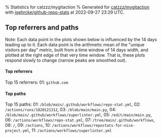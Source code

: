 % Statistics for catzzz/mygitaction
% Generated for [catzzz/mygitaction](https://github.com/catzzz/mygitaction) with [jgehrcke/github-repo-stats](https://github.com/jgehrcke/github-repo-stats) at 2022-09-27 23:29 UTC.

<div class="pagebreak-for-print"> </div>



<div class="pagebreak-for-print"> </div>



## Top referrers and paths


Note: Each data point in the plots shown below is influenced by the 14 days
leading up to it. Each data point is the arithmetic mean of the "unique
visitors per day" metric, built from a time window of 14 days width, and
plotted at the right edge of that very time window. That is, these plots
respond slowly to change (narrow peaks are smoothed out).




#### Top referrers


<div id="chart_referrers_top_n_alltime" class="full-width-chart"></div>

Top 15 referrers: 01: `github.com`





#### Top paths


<div id="chart_paths_top_n_alltime" class="full-width-chart"></div>

Top 15 paths: 01: `/blob/main/.github/workflows/repo-stat.yml`, 02: `/actions/runs/1820121312`, 03: `/blob/main/main.py`, 04: `/blob/main/.github/workflows/superlinter.yml`, 05: `/edit/main/main.py`, 06: `/actions/workflows/repo-stat.yml`, 07: `/tree/main/.github/workflows`, 08: `/`, 09: `/actions`, 10: `/actions/workflows/repostats-for-nice-project.yml`, 11: `/actions/workflows/superlinter.yml`


<script type="text/javascript">
    vegaEmbed('#chart_referrers_top_n_alltime', {"$schema": "https://vega.github.io/schema/vega-lite/v4.8.1.json", "config": {"arc": {"fill": "#1b1e23"}, "area": {"fill": "#1b1e23"}, "axisBottom": {"domainColor": "#a9b4c4", "gridColor": "#a9b4c4", "labelColor": "#1b1e23", "labelFont": "relative-mono-11-pitch-pro, Menlo, monospace", "tickColor": "#a9b4c4", "titleColor": "#1b1e23", "titleFont": "relative-mono-11-pitch-pro, Menlo, monospace"}, "axisLeft": {"domainColor": "#a9b4c4", "gridColor": "#a9b4c4", "labelColor": "#1b1e23", "labelFont": "relative-mono-11-pitch-pro, Menlo, monospace", "tickColor": "#a9b4c4", "titleColor": "#1b1e23", "titleFont": "relative-mono-11-pitch-pro, Menlo, monospace"}, "axisX": {"grid": false}, "axisY": {"grid": false}, "background": "#FFFFFF", "group": {"fill": "#FFFFFF"}, "header": {"fontWeight": 400, "labelFont": "relative-mono-11-pitch-pro, Menlo, monospace", "titleFont": "relative-mono-11-pitch-pro, Menlo, monospace"}, "legend": {"labelFont": "relative-mono-11-pitch-pro, Menlo, monospace", "symbolSize": 200, "symbolType": "circle", "titleFont": "relative-mono-11-pitch-pro, Menlo, monospace"}, "line": {"color": "#1b1e23", "stroke": "#1b1e23"}, "path": {"stroke": "#1b1e23"}, "point": {"color": "#1b1e23", "cursor": "pointer", "filled": true, "size": 50}, "range": {"category": ["#85a2f7", "#ea9755", "#7eb36a", "#f07071", "#bc85d9", "#e587b6", "#a9b4c4", "#d4c05e", "#64b9c4"]}, "style": {"bar": {"fill": "#1b1e23"}, "text": {"font": "relative-mono-11-pitch-pro, Menlo, monospace", "fontWeight": 400}}, "symbol": {"shape": "circle"}, "title": {"anchor": "start", "font": "relative-mono-11-pitch-pro, Menlo, monospace", "fontWeight": 400}, "trail": {"color": "#1b1e23", "stroke": "#1b1e23"}, "view": {"stroke": null}}, "data": {"name": "data-2b06887eab8c4f5e0fe2cab66c6d811f"}, "datasets": {"data-2b06887eab8c4f5e0fe2cab66c6d811f": [{"referrer": "github.com", "time": "2022-02-10T00:00:00+00:00", "views_unique": 1.0, "views_unique_norm": 0.07142857142857142}, {"referrer": "github.com", "time": "2022-02-11T00:00:00+00:00", "views_unique": 1.0, "views_unique_norm": 0.07142857142857142}, {"referrer": "github.com", "time": "2022-02-12T00:00:00+00:00", "views_unique": 1.0, "views_unique_norm": 0.07142857142857142}, {"referrer": "github.com", "time": "2022-02-13T00:00:00+00:00", "views_unique": 1.0, "views_unique_norm": 0.07142857142857142}, {"referrer": "github.com", "time": "2022-02-14T00:00:00+00:00", "views_unique": 1.0, "views_unique_norm": 0.07142857142857142}, {"referrer": "github.com", "time": "2022-02-15T00:00:00+00:00", "views_unique": 1.0, "views_unique_norm": 0.07142857142857142}, {"referrer": "github.com", "time": "2022-02-16T00:00:00+00:00", "views_unique": 1.0, "views_unique_norm": 0.07142857142857142}, {"referrer": "github.com", "time": "2022-02-17T00:00:00+00:00", "views_unique": 1.0, "views_unique_norm": 0.07142857142857142}, {"referrer": "github.com", "time": "2022-02-18T00:00:00+00:00", "views_unique": 1.0, "views_unique_norm": 0.07142857142857142}, {"referrer": "github.com", "time": "2022-02-19T00:00:00+00:00", "views_unique": 1.0, "views_unique_norm": 0.07142857142857142}, {"referrer": "github.com", "time": "2022-02-20T00:00:00+00:00", "views_unique": 1.0, "views_unique_norm": 0.07142857142857142}, {"referrer": "github.com", "time": "2022-02-21T00:00:00+00:00", "views_unique": 1.0, "views_unique_norm": 0.07142857142857142}, {"referrer": "github.com", "time": "2022-02-22T00:00:00+00:00", "views_unique": 1.0, "views_unique_norm": 0.07142857142857142}, {"referrer": "github.com", "time": "2022-02-23T00:00:00+00:00", "views_unique": 1.0, "views_unique_norm": 0.07142857142857142}, {"referrer": "github.com", "time": "2022-02-26T00:00:00+00:00", "views_unique": 1.0, "views_unique_norm": 0.07142857142857142}, {"referrer": "github.com", "time": "2022-02-27T00:00:00+00:00", "views_unique": 1.0, "views_unique_norm": 0.07142857142857142}, {"referrer": "github.com", "time": "2022-02-28T00:00:00+00:00", "views_unique": 1.0, "views_unique_norm": 0.07142857142857142}, {"referrer": "github.com", "time": "2022-03-01T00:00:00+00:00", "views_unique": 1.0, "views_unique_norm": 0.07142857142857142}, {"referrer": "github.com", "time": "2022-03-02T00:00:00+00:00", "views_unique": 1.0, "views_unique_norm": 0.07142857142857142}, {"referrer": "github.com", "time": "2022-03-03T00:00:00+00:00", "views_unique": 1.0, "views_unique_norm": 0.07142857142857142}, {"referrer": "github.com", "time": "2022-03-04T00:00:00+00:00", "views_unique": 1.0, "views_unique_norm": 0.07142857142857142}, {"referrer": "github.com", "time": "2022-03-05T00:00:00+00:00", "views_unique": 1.0, "views_unique_norm": 0.07142857142857142}, {"referrer": "github.com", "time": "2022-03-06T00:00:00+00:00", "views_unique": 1.0, "views_unique_norm": 0.07142857142857142}, {"referrer": "github.com", "time": "2022-03-07T00:00:00+00:00", "views_unique": 1.0, "views_unique_norm": 0.07142857142857142}, {"referrer": "github.com", "time": "2022-03-08T00:00:00+00:00", "views_unique": 1.0, "views_unique_norm": 0.07142857142857142}, {"referrer": "github.com", "time": "2022-03-09T00:00:00+00:00", "views_unique": 1.0, "views_unique_norm": 0.07142857142857142}, {"referrer": "github.com", "time": "2022-03-10T00:00:00+00:00", "views_unique": 1.0, "views_unique_norm": 0.07142857142857142}, {"referrer": "github.com", "time": "2022-04-21T00:00:00+00:00", "views_unique": 1.0, "views_unique_norm": 0.07142857142857142}, {"referrer": "github.com", "time": "2022-04-22T00:00:00+00:00", "views_unique": 1.0, "views_unique_norm": 0.07142857142857142}, {"referrer": "github.com", "time": "2022-04-23T00:00:00+00:00", "views_unique": 1.0, "views_unique_norm": 0.07142857142857142}, {"referrer": "github.com", "time": "2022-04-24T00:00:00+00:00", "views_unique": 1.0, "views_unique_norm": 0.07142857142857142}, {"referrer": "github.com", "time": "2022-04-25T00:00:00+00:00", "views_unique": 1.0, "views_unique_norm": 0.07142857142857142}, {"referrer": "github.com", "time": "2022-04-26T00:00:00+00:00", "views_unique": 1.0, "views_unique_norm": 0.07142857142857142}, {"referrer": "github.com", "time": "2022-04-27T00:00:00+00:00", "views_unique": 1.0, "views_unique_norm": 0.07142857142857142}, {"referrer": "github.com", "time": "2022-04-28T00:00:00+00:00", "views_unique": 1.0, "views_unique_norm": 0.07142857142857142}, {"referrer": "github.com", "time": "2022-04-29T00:00:00+00:00", "views_unique": 1.0, "views_unique_norm": 0.07142857142857142}, {"referrer": "github.com", "time": "2022-04-30T00:00:00+00:00", "views_unique": 1.0, "views_unique_norm": 0.07142857142857142}, {"referrer": "github.com", "time": "2022-05-01T00:00:00+00:00", "views_unique": 1.0, "views_unique_norm": 0.07142857142857142}, {"referrer": "github.com", "time": "2022-05-02T00:00:00+00:00", "views_unique": 1.0, "views_unique_norm": 0.07142857142857142}, {"referrer": "github.com", "time": "2022-05-03T00:00:00+00:00", "views_unique": 1.0, "views_unique_norm": 0.07142857142857142}, {"referrer": "github.com", "time": "2022-05-04T00:00:00+00:00", "views_unique": 1.0, "views_unique_norm": 0.07142857142857142}]}, "encoding": {"color": {"field": "referrer", "sort": {"field": "order"}, "type": "nominal"}, "x": {"field": "time", "timeUnit": "yearmonthdate", "title": "date", "type": "temporal"}, "y": {"field": "views_unique_norm", "scale": {"domain": [0, 0.07857142857142857], "zero": true}, "title": "unique visitors per day (mean from last 14 days)", "type": "quantitative"}}, "height": 300, "mark": {"point": true, "type": "line"}, "padding": 10, "width": "container"}, {"actions": false, "renderer": "svg"}).catch(console.error);
vegaEmbed('#chart_paths_top_n_alltime', {"$schema": "https://vega.github.io/schema/vega-lite/v4.8.1.json", "config": {"arc": {"fill": "#1b1e23"}, "area": {"fill": "#1b1e23"}, "axisBottom": {"domainColor": "#a9b4c4", "gridColor": "#a9b4c4", "labelColor": "#1b1e23", "labelFont": "relative-mono-11-pitch-pro, Menlo, monospace", "tickColor": "#a9b4c4", "titleColor": "#1b1e23", "titleFont": "relative-mono-11-pitch-pro, Menlo, monospace"}, "axisLeft": {"domainColor": "#a9b4c4", "gridColor": "#a9b4c4", "labelColor": "#1b1e23", "labelFont": "relative-mono-11-pitch-pro, Menlo, monospace", "tickColor": "#a9b4c4", "titleColor": "#1b1e23", "titleFont": "relative-mono-11-pitch-pro, Menlo, monospace"}, "axisX": {"grid": false}, "axisY": {"grid": false}, "background": "#FFFFFF", "group": {"fill": "#FFFFFF"}, "header": {"fontWeight": 400, "labelFont": "relative-mono-11-pitch-pro, Menlo, monospace", "titleFont": "relative-mono-11-pitch-pro, Menlo, monospace"}, "legend": {"labelFont": "relative-mono-11-pitch-pro, Menlo, monospace", "symbolSize": 200, "symbolType": "circle", "titleFont": "relative-mono-11-pitch-pro, Menlo, monospace"}, "line": {"color": "#1b1e23", "stroke": "#1b1e23"}, "path": {"stroke": "#1b1e23"}, "point": {"color": "#1b1e23", "cursor": "pointer", "filled": true, "size": 50}, "range": {"category": ["#85a2f7", "#ea9755", "#7eb36a", "#f07071", "#bc85d9", "#e587b6", "#a9b4c4", "#d4c05e", "#64b9c4"]}, "style": {"bar": {"fill": "#1b1e23"}, "text": {"font": "relative-mono-11-pitch-pro, Menlo, monospace", "fontWeight": 400}}, "symbol": {"shape": "circle"}, "title": {"anchor": "start", "font": "relative-mono-11-pitch-pro, Menlo, monospace", "fontWeight": 400}, "trail": {"color": "#1b1e23", "stroke": "#1b1e23"}, "view": {"stroke": null}}, "data": {"name": "data-f1a3d54d738ca3074f993573271d47c6"}, "datasets": {"data-f1a3d54d738ca3074f993573271d47c6": [{"path": "/blob/main/.github/workflows/repo-stat.yml", "time": "2022-02-23T00:00:00+00:00", "views_unique": 1.0, "views_unique_norm": 0.07142857142857142}, {"path": "/blob/main/.github/workflows/repo-stat.yml", "time": "2022-02-26T00:00:00+00:00", "views_unique": 1.0, "views_unique_norm": 0.07142857142857142}, {"path": "/blob/main/.github/workflows/repo-stat.yml", "time": "2022-02-27T00:00:00+00:00", "views_unique": 1.0, "views_unique_norm": 0.07142857142857142}, {"path": "/blob/main/.github/workflows/repo-stat.yml", "time": "2022-02-28T00:00:00+00:00", "views_unique": 1.0, "views_unique_norm": 0.07142857142857142}, {"path": "/blob/main/.github/workflows/repo-stat.yml", "time": "2022-03-01T00:00:00+00:00", "views_unique": 1.0, "views_unique_norm": 0.07142857142857142}, {"path": "/blob/main/.github/workflows/repo-stat.yml", "time": "2022-03-02T00:00:00+00:00", "views_unique": 1.0, "views_unique_norm": 0.07142857142857142}, {"path": "/blob/main/.github/workflows/repo-stat.yml", "time": "2022-03-03T00:00:00+00:00", "views_unique": 1.0, "views_unique_norm": 0.07142857142857142}, {"path": "/blob/main/.github/workflows/repo-stat.yml", "time": "2022-03-04T00:00:00+00:00", "views_unique": 1.0, "views_unique_norm": 0.07142857142857142}, {"path": "/blob/main/.github/workflows/repo-stat.yml", "time": "2022-03-05T00:00:00+00:00", "views_unique": 1.0, "views_unique_norm": 0.07142857142857142}, {"path": "/blob/main/.github/workflows/repo-stat.yml", "time": "2022-03-06T00:00:00+00:00", "views_unique": 1.0, "views_unique_norm": 0.07142857142857142}, {"path": "/blob/main/.github/workflows/repo-stat.yml", "time": "2022-03-07T00:00:00+00:00", "views_unique": 1.0, "views_unique_norm": 0.07142857142857142}, {"path": "/blob/main/.github/workflows/repo-stat.yml", "time": "2022-03-08T00:00:00+00:00", "views_unique": 1.0, "views_unique_norm": 0.07142857142857142}, {"path": "/blob/main/.github/workflows/repo-stat.yml", "time": "2022-03-09T00:00:00+00:00", "views_unique": 1.0, "views_unique_norm": 0.07142857142857142}, {"path": "/blob/main/.github/workflows/repo-stat.yml", "time": "2022-03-10T00:00:00+00:00", "views_unique": 1.0, "views_unique_norm": 0.07142857142857142}, {"path": "/blob/main/.github/workflows/repo-stat.yml", "time": "2022-04-21T00:00:00+00:00", "views_unique": 1.0, "views_unique_norm": 0.07142857142857142}, {"path": "/blob/main/.github/workflows/repo-stat.yml", "time": "2022-04-22T00:00:00+00:00", "views_unique": 1.0, "views_unique_norm": 0.07142857142857142}, {"path": "/blob/main/.github/workflows/repo-stat.yml", "time": "2022-04-23T00:00:00+00:00", "views_unique": 1.0, "views_unique_norm": 0.07142857142857142}, {"path": "/blob/main/.github/workflows/repo-stat.yml", "time": "2022-04-24T00:00:00+00:00", "views_unique": 1.0, "views_unique_norm": 0.07142857142857142}, {"path": "/blob/main/.github/workflows/repo-stat.yml", "time": "2022-04-25T00:00:00+00:00", "views_unique": 1.0, "views_unique_norm": 0.07142857142857142}, {"path": "/blob/main/.github/workflows/repo-stat.yml", "time": "2022-04-26T00:00:00+00:00", "views_unique": 1.0, "views_unique_norm": 0.07142857142857142}, {"path": "/blob/main/.github/workflows/repo-stat.yml", "time": "2022-04-27T00:00:00+00:00", "views_unique": 1.0, "views_unique_norm": 0.07142857142857142}, {"path": "/blob/main/.github/workflows/repo-stat.yml", "time": "2022-04-28T00:00:00+00:00", "views_unique": 1.0, "views_unique_norm": 0.07142857142857142}, {"path": "/actions/runs/1820121312", "time": "2022-02-23T00:00:00+00:00", "views_unique": null, "views_unique_norm": null}, {"path": "/actions/runs/1820121312", "time": "2022-02-26T00:00:00+00:00", "views_unique": null, "views_unique_norm": null}, {"path": "/actions/runs/1820121312", "time": "2022-02-27T00:00:00+00:00", "views_unique": null, "views_unique_norm": null}, {"path": "/actions/runs/1820121312", "time": "2022-02-28T00:00:00+00:00", "views_unique": null, "views_unique_norm": null}, {"path": "/actions/runs/1820121312", "time": "2022-03-01T00:00:00+00:00", "views_unique": null, "views_unique_norm": null}, {"path": "/actions/runs/1820121312", "time": "2022-03-02T00:00:00+00:00", "views_unique": null, "views_unique_norm": null}, {"path": "/actions/runs/1820121312", "time": "2022-03-03T00:00:00+00:00", "views_unique": null, "views_unique_norm": null}, {"path": "/actions/runs/1820121312", "time": "2022-03-04T00:00:00+00:00", "views_unique": null, "views_unique_norm": null}, {"path": "/actions/runs/1820121312", "time": "2022-03-05T00:00:00+00:00", "views_unique": null, "views_unique_norm": null}, {"path": "/actions/runs/1820121312", "time": "2022-03-06T00:00:00+00:00", "views_unique": null, "views_unique_norm": null}, {"path": "/actions/runs/1820121312", "time": "2022-03-07T00:00:00+00:00", "views_unique": null, "views_unique_norm": null}, {"path": "/actions/runs/1820121312", "time": "2022-03-08T00:00:00+00:00", "views_unique": null, "views_unique_norm": null}, {"path": "/actions/runs/1820121312", "time": "2022-03-09T00:00:00+00:00", "views_unique": null, "views_unique_norm": null}, {"path": "/actions/runs/1820121312", "time": "2022-03-10T00:00:00+00:00", "views_unique": null, "views_unique_norm": null}, {"path": "/actions/runs/1820121312", "time": "2022-04-21T00:00:00+00:00", "views_unique": null, "views_unique_norm": null}, {"path": "/actions/runs/1820121312", "time": "2022-04-22T00:00:00+00:00", "views_unique": null, "views_unique_norm": null}, {"path": "/actions/runs/1820121312", "time": "2022-04-23T00:00:00+00:00", "views_unique": null, "views_unique_norm": null}, {"path": "/actions/runs/1820121312", "time": "2022-04-24T00:00:00+00:00", "views_unique": null, "views_unique_norm": null}, {"path": "/actions/runs/1820121312", "time": "2022-04-25T00:00:00+00:00", "views_unique": null, "views_unique_norm": null}, {"path": "/actions/runs/1820121312", "time": "2022-04-26T00:00:00+00:00", "views_unique": null, "views_unique_norm": null}, {"path": "/actions/runs/1820121312", "time": "2022-04-27T00:00:00+00:00", "views_unique": null, "views_unique_norm": null}, {"path": "/actions/runs/1820121312", "time": "2022-04-28T00:00:00+00:00", "views_unique": null, "views_unique_norm": null}, {"path": "/blob/main/main.py", "time": "2022-02-23T00:00:00+00:00", "views_unique": null, "views_unique_norm": null}, {"path": "/blob/main/main.py", "time": "2022-02-26T00:00:00+00:00", "views_unique": null, "views_unique_norm": null}, {"path": "/blob/main/main.py", "time": "2022-02-27T00:00:00+00:00", "views_unique": null, "views_unique_norm": null}, {"path": "/blob/main/main.py", "time": "2022-02-28T00:00:00+00:00", "views_unique": null, "views_unique_norm": null}, {"path": "/blob/main/main.py", "time": "2022-03-01T00:00:00+00:00", "views_unique": null, "views_unique_norm": null}, {"path": "/blob/main/main.py", "time": "2022-03-02T00:00:00+00:00", "views_unique": null, "views_unique_norm": null}, {"path": "/blob/main/main.py", "time": "2022-03-03T00:00:00+00:00", "views_unique": null, "views_unique_norm": null}, {"path": "/blob/main/main.py", "time": "2022-03-04T00:00:00+00:00", "views_unique": null, "views_unique_norm": null}, {"path": "/blob/main/main.py", "time": "2022-03-05T00:00:00+00:00", "views_unique": null, "views_unique_norm": null}, {"path": "/blob/main/main.py", "time": "2022-03-06T00:00:00+00:00", "views_unique": null, "views_unique_norm": null}, {"path": "/blob/main/main.py", "time": "2022-03-07T00:00:00+00:00", "views_unique": null, "views_unique_norm": null}, {"path": "/blob/main/main.py", "time": "2022-03-08T00:00:00+00:00", "views_unique": null, "views_unique_norm": null}, {"path": "/blob/main/main.py", "time": "2022-03-09T00:00:00+00:00", "views_unique": null, "views_unique_norm": null}, {"path": "/blob/main/main.py", "time": "2022-03-10T00:00:00+00:00", "views_unique": null, "views_unique_norm": null}, {"path": "/blob/main/main.py", "time": "2022-04-21T00:00:00+00:00", "views_unique": null, "views_unique_norm": null}, {"path": "/blob/main/main.py", "time": "2022-04-22T00:00:00+00:00", "views_unique": null, "views_unique_norm": null}, {"path": "/blob/main/main.py", "time": "2022-04-23T00:00:00+00:00", "views_unique": null, "views_unique_norm": null}, {"path": "/blob/main/main.py", "time": "2022-04-24T00:00:00+00:00", "views_unique": null, "views_unique_norm": null}, {"path": "/blob/main/main.py", "time": "2022-04-25T00:00:00+00:00", "views_unique": null, "views_unique_norm": null}, {"path": "/blob/main/main.py", "time": "2022-04-26T00:00:00+00:00", "views_unique": null, "views_unique_norm": null}, {"path": "/blob/main/main.py", "time": "2022-04-27T00:00:00+00:00", "views_unique": null, "views_unique_norm": null}, {"path": "/blob/main/main.py", "time": "2022-04-28T00:00:00+00:00", "views_unique": null, "views_unique_norm": null}, {"path": "/blob/main/.github/workflows/superlinter.yml", "time": "2022-02-23T00:00:00+00:00", "views_unique": 1.0, "views_unique_norm": 0.07142857142857142}, {"path": "/blob/main/.github/workflows/superlinter.yml", "time": "2022-02-26T00:00:00+00:00", "views_unique": 1.0, "views_unique_norm": 0.07142857142857142}, {"path": "/blob/main/.github/workflows/superlinter.yml", "time": "2022-02-27T00:00:00+00:00", "views_unique": 1.0, "views_unique_norm": 0.07142857142857142}, {"path": "/blob/main/.github/workflows/superlinter.yml", "time": "2022-02-28T00:00:00+00:00", "views_unique": 1.0, "views_unique_norm": 0.07142857142857142}, {"path": "/blob/main/.github/workflows/superlinter.yml", "time": "2022-03-01T00:00:00+00:00", "views_unique": 1.0, "views_unique_norm": 0.07142857142857142}, {"path": "/blob/main/.github/workflows/superlinter.yml", "time": "2022-03-02T00:00:00+00:00", "views_unique": 1.0, "views_unique_norm": 0.07142857142857142}, {"path": "/blob/main/.github/workflows/superlinter.yml", "time": "2022-03-03T00:00:00+00:00", "views_unique": 1.0, "views_unique_norm": 0.07142857142857142}, {"path": "/blob/main/.github/workflows/superlinter.yml", "time": "2022-03-04T00:00:00+00:00", "views_unique": 1.0, "views_unique_norm": 0.07142857142857142}, {"path": "/blob/main/.github/workflows/superlinter.yml", "time": "2022-03-05T00:00:00+00:00", "views_unique": 1.0, "views_unique_norm": 0.07142857142857142}, {"path": "/blob/main/.github/workflows/superlinter.yml", "time": "2022-03-06T00:00:00+00:00", "views_unique": 1.0, "views_unique_norm": 0.07142857142857142}, {"path": "/blob/main/.github/workflows/superlinter.yml", "time": "2022-03-07T00:00:00+00:00", "views_unique": 1.0, "views_unique_norm": 0.07142857142857142}, {"path": "/blob/main/.github/workflows/superlinter.yml", "time": "2022-03-08T00:00:00+00:00", "views_unique": 1.0, "views_unique_norm": 0.07142857142857142}, {"path": "/blob/main/.github/workflows/superlinter.yml", "time": "2022-03-09T00:00:00+00:00", "views_unique": 1.0, "views_unique_norm": 0.07142857142857142}, {"path": "/blob/main/.github/workflows/superlinter.yml", "time": "2022-03-10T00:00:00+00:00", "views_unique": 1.0, "views_unique_norm": 0.07142857142857142}, {"path": "/blob/main/.github/workflows/superlinter.yml", "time": "2022-04-21T00:00:00+00:00", "views_unique": 1.0, "views_unique_norm": 0.07142857142857142}, {"path": "/blob/main/.github/workflows/superlinter.yml", "time": "2022-04-22T00:00:00+00:00", "views_unique": 1.0, "views_unique_norm": 0.07142857142857142}, {"path": "/blob/main/.github/workflows/superlinter.yml", "time": "2022-04-23T00:00:00+00:00", "views_unique": 1.0, "views_unique_norm": 0.07142857142857142}, {"path": "/blob/main/.github/workflows/superlinter.yml", "time": "2022-04-24T00:00:00+00:00", "views_unique": 1.0, "views_unique_norm": 0.07142857142857142}, {"path": "/blob/main/.github/workflows/superlinter.yml", "time": "2022-04-25T00:00:00+00:00", "views_unique": 1.0, "views_unique_norm": 0.07142857142857142}, {"path": "/blob/main/.github/workflows/superlinter.yml", "time": "2022-04-26T00:00:00+00:00", "views_unique": 1.0, "views_unique_norm": 0.07142857142857142}, {"path": "/blob/main/.github/workflows/superlinter.yml", "time": "2022-04-27T00:00:00+00:00", "views_unique": 1.0, "views_unique_norm": 0.07142857142857142}, {"path": "/blob/main/.github/workflows/superlinter.yml", "time": "2022-04-28T00:00:00+00:00", "views_unique": 1.0, "views_unique_norm": 0.07142857142857142}, {"path": "/edit/main/main.py", "time": "2022-02-23T00:00:00+00:00", "views_unique": null, "views_unique_norm": null}, {"path": "/edit/main/main.py", "time": "2022-02-26T00:00:00+00:00", "views_unique": null, "views_unique_norm": null}, {"path": "/edit/main/main.py", "time": "2022-02-27T00:00:00+00:00", "views_unique": null, "views_unique_norm": null}, {"path": "/edit/main/main.py", "time": "2022-02-28T00:00:00+00:00", "views_unique": null, "views_unique_norm": null}, {"path": "/edit/main/main.py", "time": "2022-03-01T00:00:00+00:00", "views_unique": null, "views_unique_norm": null}, {"path": "/edit/main/main.py", "time": "2022-03-02T00:00:00+00:00", "views_unique": null, "views_unique_norm": null}, {"path": "/edit/main/main.py", "time": "2022-03-03T00:00:00+00:00", "views_unique": null, "views_unique_norm": null}, {"path": "/edit/main/main.py", "time": "2022-03-04T00:00:00+00:00", "views_unique": null, "views_unique_norm": null}, {"path": "/edit/main/main.py", "time": "2022-03-05T00:00:00+00:00", "views_unique": null, "views_unique_norm": null}, {"path": "/edit/main/main.py", "time": "2022-03-06T00:00:00+00:00", "views_unique": null, "views_unique_norm": null}, {"path": "/edit/main/main.py", "time": "2022-03-07T00:00:00+00:00", "views_unique": null, "views_unique_norm": null}, {"path": "/edit/main/main.py", "time": "2022-03-08T00:00:00+00:00", "views_unique": null, "views_unique_norm": null}, {"path": "/edit/main/main.py", "time": "2022-03-09T00:00:00+00:00", "views_unique": null, "views_unique_norm": null}, {"path": "/edit/main/main.py", "time": "2022-03-10T00:00:00+00:00", "views_unique": null, "views_unique_norm": null}, {"path": "/edit/main/main.py", "time": "2022-04-21T00:00:00+00:00", "views_unique": null, "views_unique_norm": null}, {"path": "/edit/main/main.py", "time": "2022-04-22T00:00:00+00:00", "views_unique": null, "views_unique_norm": null}, {"path": "/edit/main/main.py", "time": "2022-04-23T00:00:00+00:00", "views_unique": null, "views_unique_norm": null}, {"path": "/edit/main/main.py", "time": "2022-04-24T00:00:00+00:00", "views_unique": null, "views_unique_norm": null}, {"path": "/edit/main/main.py", "time": "2022-04-25T00:00:00+00:00", "views_unique": null, "views_unique_norm": null}, {"path": "/edit/main/main.py", "time": "2022-04-26T00:00:00+00:00", "views_unique": null, "views_unique_norm": null}, {"path": "/edit/main/main.py", "time": "2022-04-27T00:00:00+00:00", "views_unique": null, "views_unique_norm": null}, {"path": "/edit/main/main.py", "time": "2022-04-28T00:00:00+00:00", "views_unique": null, "views_unique_norm": null}, {"path": "/actions/workflows/repo-stat.yml", "time": "2022-02-23T00:00:00+00:00", "views_unique": null, "views_unique_norm": null}, {"path": "/actions/workflows/repo-stat.yml", "time": "2022-02-26T00:00:00+00:00", "views_unique": null, "views_unique_norm": null}, {"path": "/actions/workflows/repo-stat.yml", "time": "2022-02-27T00:00:00+00:00", "views_unique": null, "views_unique_norm": null}, {"path": "/actions/workflows/repo-stat.yml", "time": "2022-02-28T00:00:00+00:00", "views_unique": null, "views_unique_norm": null}, {"path": "/actions/workflows/repo-stat.yml", "time": "2022-03-01T00:00:00+00:00", "views_unique": null, "views_unique_norm": null}, {"path": "/actions/workflows/repo-stat.yml", "time": "2022-03-02T00:00:00+00:00", "views_unique": null, "views_unique_norm": null}, {"path": "/actions/workflows/repo-stat.yml", "time": "2022-03-03T00:00:00+00:00", "views_unique": null, "views_unique_norm": null}, {"path": "/actions/workflows/repo-stat.yml", "time": "2022-03-04T00:00:00+00:00", "views_unique": null, "views_unique_norm": null}, {"path": "/actions/workflows/repo-stat.yml", "time": "2022-03-05T00:00:00+00:00", "views_unique": null, "views_unique_norm": null}, {"path": "/actions/workflows/repo-stat.yml", "time": "2022-03-06T00:00:00+00:00", "views_unique": null, "views_unique_norm": null}, {"path": "/actions/workflows/repo-stat.yml", "time": "2022-03-07T00:00:00+00:00", "views_unique": null, "views_unique_norm": null}, {"path": "/actions/workflows/repo-stat.yml", "time": "2022-03-08T00:00:00+00:00", "views_unique": null, "views_unique_norm": null}, {"path": "/actions/workflows/repo-stat.yml", "time": "2022-03-09T00:00:00+00:00", "views_unique": null, "views_unique_norm": null}, {"path": "/actions/workflows/repo-stat.yml", "time": "2022-03-10T00:00:00+00:00", "views_unique": null, "views_unique_norm": null}, {"path": "/actions/workflows/repo-stat.yml", "time": "2022-04-21T00:00:00+00:00", "views_unique": null, "views_unique_norm": null}, {"path": "/actions/workflows/repo-stat.yml", "time": "2022-04-22T00:00:00+00:00", "views_unique": null, "views_unique_norm": null}, {"path": "/actions/workflows/repo-stat.yml", "time": "2022-04-23T00:00:00+00:00", "views_unique": null, "views_unique_norm": null}, {"path": "/actions/workflows/repo-stat.yml", "time": "2022-04-24T00:00:00+00:00", "views_unique": null, "views_unique_norm": null}, {"path": "/actions/workflows/repo-stat.yml", "time": "2022-04-25T00:00:00+00:00", "views_unique": null, "views_unique_norm": null}, {"path": "/actions/workflows/repo-stat.yml", "time": "2022-04-26T00:00:00+00:00", "views_unique": null, "views_unique_norm": null}, {"path": "/actions/workflows/repo-stat.yml", "time": "2022-04-27T00:00:00+00:00", "views_unique": null, "views_unique_norm": null}, {"path": "/actions/workflows/repo-stat.yml", "time": "2022-04-28T00:00:00+00:00", "views_unique": null, "views_unique_norm": null}, {"path": "/tree/main/.github/workflows", "time": "2022-02-23T00:00:00+00:00", "views_unique": 1.0, "views_unique_norm": 0.07142857142857142}, {"path": "/tree/main/.github/workflows", "time": "2022-02-26T00:00:00+00:00", "views_unique": 1.0, "views_unique_norm": 0.07142857142857142}, {"path": "/tree/main/.github/workflows", "time": "2022-02-27T00:00:00+00:00", "views_unique": 1.0, "views_unique_norm": 0.07142857142857142}, {"path": "/tree/main/.github/workflows", "time": "2022-02-28T00:00:00+00:00", "views_unique": 1.0, "views_unique_norm": 0.07142857142857142}, {"path": "/tree/main/.github/workflows", "time": "2022-03-01T00:00:00+00:00", "views_unique": 1.0, "views_unique_norm": 0.07142857142857142}, {"path": "/tree/main/.github/workflows", "time": "2022-03-02T00:00:00+00:00", "views_unique": 1.0, "views_unique_norm": 0.07142857142857142}, {"path": "/tree/main/.github/workflows", "time": "2022-03-03T00:00:00+00:00", "views_unique": 1.0, "views_unique_norm": 0.07142857142857142}, {"path": "/tree/main/.github/workflows", "time": "2022-03-04T00:00:00+00:00", "views_unique": 1.0, "views_unique_norm": 0.07142857142857142}, {"path": "/tree/main/.github/workflows", "time": "2022-03-05T00:00:00+00:00", "views_unique": 1.0, "views_unique_norm": 0.07142857142857142}, {"path": "/tree/main/.github/workflows", "time": "2022-03-06T00:00:00+00:00", "views_unique": 1.0, "views_unique_norm": 0.07142857142857142}, {"path": "/tree/main/.github/workflows", "time": "2022-03-07T00:00:00+00:00", "views_unique": 1.0, "views_unique_norm": 0.07142857142857142}, {"path": "/tree/main/.github/workflows", "time": "2022-03-08T00:00:00+00:00", "views_unique": 1.0, "views_unique_norm": 0.07142857142857142}, {"path": "/tree/main/.github/workflows", "time": "2022-03-09T00:00:00+00:00", "views_unique": 1.0, "views_unique_norm": 0.07142857142857142}, {"path": "/tree/main/.github/workflows", "time": "2022-03-10T00:00:00+00:00", "views_unique": 1.0, "views_unique_norm": 0.07142857142857142}, {"path": "/tree/main/.github/workflows", "time": "2022-04-21T00:00:00+00:00", "views_unique": 1.0, "views_unique_norm": 0.07142857142857142}, {"path": "/tree/main/.github/workflows", "time": "2022-04-22T00:00:00+00:00", "views_unique": 1.0, "views_unique_norm": 0.07142857142857142}, {"path": "/tree/main/.github/workflows", "time": "2022-04-23T00:00:00+00:00", "views_unique": 1.0, "views_unique_norm": 0.07142857142857142}, {"path": "/tree/main/.github/workflows", "time": "2022-04-24T00:00:00+00:00", "views_unique": 1.0, "views_unique_norm": 0.07142857142857142}, {"path": "/tree/main/.github/workflows", "time": "2022-04-25T00:00:00+00:00", "views_unique": 1.0, "views_unique_norm": 0.07142857142857142}, {"path": "/tree/main/.github/workflows", "time": "2022-04-26T00:00:00+00:00", "views_unique": 1.0, "views_unique_norm": 0.07142857142857142}, {"path": "/tree/main/.github/workflows", "time": "2022-04-27T00:00:00+00:00", "views_unique": 1.0, "views_unique_norm": 0.07142857142857142}, {"path": "/tree/main/.github/workflows", "time": "2022-04-28T00:00:00+00:00", "views_unique": 1.0, "views_unique_norm": 0.07142857142857142}, {"path": "/", "time": "2022-02-23T00:00:00+00:00", "views_unique": 1.0, "views_unique_norm": 0.07142857142857142}, {"path": "/", "time": "2022-02-26T00:00:00+00:00", "views_unique": 1.0, "views_unique_norm": 0.07142857142857142}, {"path": "/", "time": "2022-02-27T00:00:00+00:00", "views_unique": 1.0, "views_unique_norm": 0.07142857142857142}, {"path": "/", "time": "2022-02-28T00:00:00+00:00", "views_unique": 1.0, "views_unique_norm": 0.07142857142857142}, {"path": "/", "time": "2022-03-01T00:00:00+00:00", "views_unique": 1.0, "views_unique_norm": 0.07142857142857142}, {"path": "/", "time": "2022-03-02T00:00:00+00:00", "views_unique": 1.0, "views_unique_norm": 0.07142857142857142}, {"path": "/", "time": "2022-03-03T00:00:00+00:00", "views_unique": 1.0, "views_unique_norm": 0.07142857142857142}, {"path": "/", "time": "2022-03-04T00:00:00+00:00", "views_unique": 1.0, "views_unique_norm": 0.07142857142857142}, {"path": "/", "time": "2022-03-05T00:00:00+00:00", "views_unique": 1.0, "views_unique_norm": 0.07142857142857142}, {"path": "/", "time": "2022-03-06T00:00:00+00:00", "views_unique": 1.0, "views_unique_norm": 0.07142857142857142}, {"path": "/", "time": "2022-03-07T00:00:00+00:00", "views_unique": 1.0, "views_unique_norm": 0.07142857142857142}, {"path": "/", "time": "2022-03-08T00:00:00+00:00", "views_unique": 1.0, "views_unique_norm": 0.07142857142857142}, {"path": "/", "time": "2022-03-09T00:00:00+00:00", "views_unique": 1.0, "views_unique_norm": 0.07142857142857142}, {"path": "/", "time": "2022-03-10T00:00:00+00:00", "views_unique": 1.0, "views_unique_norm": 0.07142857142857142}, {"path": "/", "time": "2022-04-21T00:00:00+00:00", "views_unique": 1.0, "views_unique_norm": 0.07142857142857142}, {"path": "/", "time": "2022-04-22T00:00:00+00:00", "views_unique": 1.0, "views_unique_norm": 0.07142857142857142}, {"path": "/", "time": "2022-04-23T00:00:00+00:00", "views_unique": 1.0, "views_unique_norm": 0.07142857142857142}, {"path": "/", "time": "2022-04-24T00:00:00+00:00", "views_unique": 1.0, "views_unique_norm": 0.07142857142857142}, {"path": "/", "time": "2022-04-25T00:00:00+00:00", "views_unique": 1.0, "views_unique_norm": 0.07142857142857142}, {"path": "/", "time": "2022-04-26T00:00:00+00:00", "views_unique": 1.0, "views_unique_norm": 0.07142857142857142}, {"path": "/", "time": "2022-04-27T00:00:00+00:00", "views_unique": 1.0, "views_unique_norm": 0.07142857142857142}, {"path": "/", "time": "2022-04-28T00:00:00+00:00", "views_unique": 1.0, "views_unique_norm": 0.07142857142857142}, {"path": "/actions", "time": "2022-02-23T00:00:00+00:00", "views_unique": 1.0, "views_unique_norm": 0.07142857142857142}, {"path": "/actions", "time": "2022-02-26T00:00:00+00:00", "views_unique": null, "views_unique_norm": null}, {"path": "/actions", "time": "2022-02-27T00:00:00+00:00", "views_unique": null, "views_unique_norm": null}, {"path": "/actions", "time": "2022-02-28T00:00:00+00:00", "views_unique": null, "views_unique_norm": null}, {"path": "/actions", "time": "2022-03-01T00:00:00+00:00", "views_unique": null, "views_unique_norm": null}, {"path": "/actions", "time": "2022-03-02T00:00:00+00:00", "views_unique": null, "views_unique_norm": null}, {"path": "/actions", "time": "2022-03-03T00:00:00+00:00", "views_unique": null, "views_unique_norm": null}, {"path": "/actions", "time": "2022-03-04T00:00:00+00:00", "views_unique": null, "views_unique_norm": null}, {"path": "/actions", "time": "2022-03-05T00:00:00+00:00", "views_unique": null, "views_unique_norm": null}, {"path": "/actions", "time": "2022-03-06T00:00:00+00:00", "views_unique": null, "views_unique_norm": null}, {"path": "/actions", "time": "2022-03-07T00:00:00+00:00", "views_unique": null, "views_unique_norm": null}, {"path": "/actions", "time": "2022-03-08T00:00:00+00:00", "views_unique": null, "views_unique_norm": null}, {"path": "/actions", "time": "2022-03-09T00:00:00+00:00", "views_unique": null, "views_unique_norm": null}, {"path": "/actions", "time": "2022-03-10T00:00:00+00:00", "views_unique": null, "views_unique_norm": null}, {"path": "/actions", "time": "2022-04-21T00:00:00+00:00", "views_unique": null, "views_unique_norm": null}, {"path": "/actions", "time": "2022-04-22T00:00:00+00:00", "views_unique": null, "views_unique_norm": null}, {"path": "/actions", "time": "2022-04-23T00:00:00+00:00", "views_unique": null, "views_unique_norm": null}, {"path": "/actions", "time": "2022-04-24T00:00:00+00:00", "views_unique": null, "views_unique_norm": null}, {"path": "/actions", "time": "2022-04-25T00:00:00+00:00", "views_unique": null, "views_unique_norm": null}, {"path": "/actions", "time": "2022-04-26T00:00:00+00:00", "views_unique": null, "views_unique_norm": null}, {"path": "/actions", "time": "2022-04-27T00:00:00+00:00", "views_unique": null, "views_unique_norm": null}, {"path": "/actions", "time": "2022-04-28T00:00:00+00:00", "views_unique": null, "views_unique_norm": null}, {"path": "/actions/workflows/repostats-for-nice-project.yml", "time": "2022-02-23T00:00:00+00:00", "views_unique": null, "views_unique_norm": null}, {"path": "/actions/workflows/repostats-for-nice-project.yml", "time": "2022-02-26T00:00:00+00:00", "views_unique": null, "views_unique_norm": null}, {"path": "/actions/workflows/repostats-for-nice-project.yml", "time": "2022-02-27T00:00:00+00:00", "views_unique": null, "views_unique_norm": null}, {"path": "/actions/workflows/repostats-for-nice-project.yml", "time": "2022-02-28T00:00:00+00:00", "views_unique": null, "views_unique_norm": null}, {"path": "/actions/workflows/repostats-for-nice-project.yml", "time": "2022-03-01T00:00:00+00:00", "views_unique": null, "views_unique_norm": null}, {"path": "/actions/workflows/repostats-for-nice-project.yml", "time": "2022-03-02T00:00:00+00:00", "views_unique": null, "views_unique_norm": null}, {"path": "/actions/workflows/repostats-for-nice-project.yml", "time": "2022-03-03T00:00:00+00:00", "views_unique": null, "views_unique_norm": null}, {"path": "/actions/workflows/repostats-for-nice-project.yml", "time": "2022-03-04T00:00:00+00:00", "views_unique": null, "views_unique_norm": null}, {"path": "/actions/workflows/repostats-for-nice-project.yml", "time": "2022-03-05T00:00:00+00:00", "views_unique": null, "views_unique_norm": null}, {"path": "/actions/workflows/repostats-for-nice-project.yml", "time": "2022-03-06T00:00:00+00:00", "views_unique": null, "views_unique_norm": null}, {"path": "/actions/workflows/repostats-for-nice-project.yml", "time": "2022-03-07T00:00:00+00:00", "views_unique": null, "views_unique_norm": null}, {"path": "/actions/workflows/repostats-for-nice-project.yml", "time": "2022-03-08T00:00:00+00:00", "views_unique": null, "views_unique_norm": null}, {"path": "/actions/workflows/repostats-for-nice-project.yml", "time": "2022-03-09T00:00:00+00:00", "views_unique": null, "views_unique_norm": null}, {"path": "/actions/workflows/repostats-for-nice-project.yml", "time": "2022-03-10T00:00:00+00:00", "views_unique": null, "views_unique_norm": null}, {"path": "/actions/workflows/repostats-for-nice-project.yml", "time": "2022-04-21T00:00:00+00:00", "views_unique": null, "views_unique_norm": null}, {"path": "/actions/workflows/repostats-for-nice-project.yml", "time": "2022-04-22T00:00:00+00:00", "views_unique": null, "views_unique_norm": null}, {"path": "/actions/workflows/repostats-for-nice-project.yml", "time": "2022-04-23T00:00:00+00:00", "views_unique": null, "views_unique_norm": null}, {"path": "/actions/workflows/repostats-for-nice-project.yml", "time": "2022-04-24T00:00:00+00:00", "views_unique": null, "views_unique_norm": null}, {"path": "/actions/workflows/repostats-for-nice-project.yml", "time": "2022-04-25T00:00:00+00:00", "views_unique": null, "views_unique_norm": null}, {"path": "/actions/workflows/repostats-for-nice-project.yml", "time": "2022-04-26T00:00:00+00:00", "views_unique": null, "views_unique_norm": null}, {"path": "/actions/workflows/repostats-for-nice-project.yml", "time": "2022-04-27T00:00:00+00:00", "views_unique": null, "views_unique_norm": null}, {"path": "/actions/workflows/repostats-for-nice-project.yml", "time": "2022-04-28T00:00:00+00:00", "views_unique": null, "views_unique_norm": null}]}, "encoding": {"color": {"field": "path", "sort": {"field": "order"}, "type": "nominal"}, "x": {"field": "time", "timeUnit": "yearmonthdate", "title": "date", "type": "temporal"}, "y": {"field": "views_unique_norm", "scale": {"domain": [0, 0.07857142857142857], "zero": true}, "title": "unique visitors per day (mean from last 14 days)", "type": "quantitative"}}, "height": 300, "mark": {"point": true, "type": "line"}, "padding": 10, "width": "container"}, {"actions": false, "renderer": "svg"}).catch(console.error);
    </script>